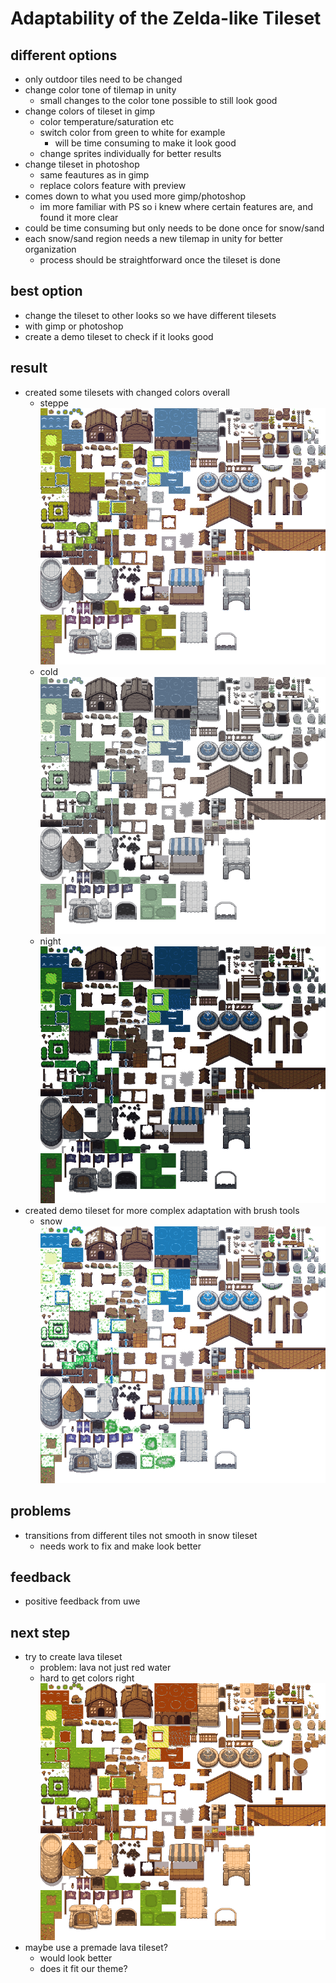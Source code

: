 # Adaptability of the Zelda-like Tileset

## different options

- only outdoor tiles need to be changed
- change color tone of tilemap in unity
  - small changes to the color tone possible to still look good
- change colors of tileset in gimp
  - color temperature/saturation etc
  - switch color from green to white for example
    - will be time consuming to make it look good
  - change sprites individually for better results  
- change tileset in photoshop
  - same feautures as in gimp
  - replace colors feature with preview
- comes down to what you used more gimp/photoshop
  - im more familiar with PS so i knew where certain features are, and found it more clear
- could be time consuming but only needs to be done once for snow/sand
- each snow/sand region needs a new tilemap in unity for better organization
  - process should be straightforward once the tileset is done

## best option

- change the tileset to other looks so we have different tilesets
- with gimp or photoshop
- create a demo tileset to check if it looks good

## result

- created some tilesets with changed colors overall
  - steppe  
  ![steppe comparison](Overworld-Steppe.png)
  - cold  
  ![cold](Overworld-Cold.png)
  - night  
  ![night](Overworld-Night.png)
- created demo tileset for more complex adaptation with brush tools
  - snow  
  ![snow comparison](Overworld-Snow.png)

## problems

- transitions from different tiles not smooth in snow tileset
  - needs work to fix and make look better

## feedback

- positive feedback from uwe

## next step

- try to create lava tileset
  - problem: lava not just red water
  - hard to get colors right  
![night](Overworld-Lava-Concept1.png)
- maybe use a premade lava tileset?
  - would look better
  - does it fit our theme?
